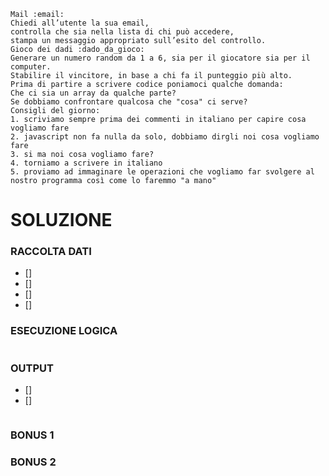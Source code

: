 ```
Mail :email:
Chiedi all’utente la sua email,
controlla che sia nella lista di chi può accedere,
stampa un messaggio appropriato sull’esito del controllo.
Gioco dei dadi :dado_da_gioco:
Generare un numero random da 1 a 6, sia per il giocatore sia per il computer.
Stabilire il vincitore, in base a chi fa il punteggio più alto.
Prima di partire a scrivere codice poniamoci qualche domanda:
Che ci sia un array da qualche parte?
Se dobbiamo confrontare qualcosa che "cosa" ci serve?
Consigli del giorno:
1. scriviamo sempre prima dei commenti in italiano per capire cosa vogliamo fare
2. javascript non fa nulla da solo, dobbiamo dirgli noi cosa vogliamo fare
3. si ma noi cosa vogliamo fare?
4. torniamo a scrivere in italiano
5. proviamo ad immaginare le operazioni che vogliamo far svolgere al nostro programma così come lo faremmo "a mano"
```

# SOLUZIONE



### RACCOLTA DATI

- [] 
- [] 
- [] 
- [] 

### ESECUZIONE LOGICA

```

```

### OUTPUT

- [] 
- [] 

```

```

### BONUS 1

### BONUS 2
